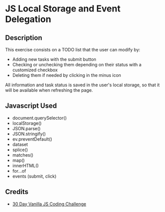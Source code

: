 # JS Local Storage and Event Delegation

## Description

This exercise consists on a TODO list that the user can modify by:

* Adding new tasks with the submit button
* Checking or unchecking them depending on their status with a customized checkbox
* Deleting them if needed by clicking in the minus icon

All information and task status is saved in the user's local storage, so that it will be available when refreshing the page.

## Javascript Used

* document.querySelector()
* localStorage()
* JSON.parse()
* JSON.stringify()
* ev.preventDefault()
* dataset
* splice()
* matches()
* map()
* innerHTML()
* for...of
* events (submit, click)

## Credits

* [30 Day Vanilla JS Coding Challenge](https://javascript30.com/)

